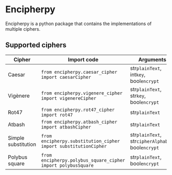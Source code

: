 # Encipherpy

Encipherpy is a python package that contains the implementations of multiple ciphers.

## Supported ciphers

| Cipher              | Import code                                                     | Arguments                                          |
| ------------------- | --------------------------------------------------------------- | -------------------------------------------------- |
| Caesar              | `from encipherpy.caesar_cipher import caesarCipher`             | str`plainText`, int`key`, bool`encrypt`            |
| Vigènere            | `from encipherpy.vigenere_cipher import vigenereCipher`         | str`plainText`, str`key`, bool`encrypt`            |
| Rot47               | `from encipherpy.rot47_cipher import rot47`                     | str`plainText`                                     |
| Atbash              | `from encipherpy.atbash_cipher import atbashCipher`             | str`plainText`                                     |
| Simple substitution | `from encipherpy.substitution_cipher import substitutionCipher` | str`plainText`, str`cipherAlphabet`, bool`encrypt` |
| Polybus square      | `from encipherpy.polybus_square_cipher import polybusSquare`    | str`plainText`, bool`encrypt`                      |
